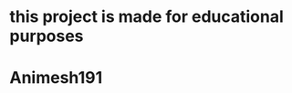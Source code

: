 <h1>this project is made for educational purposes</h1>
<h1 id="a">Animesh191</h1>
<script>
  document.getElementById("a").style.color="purple";
  </script>
